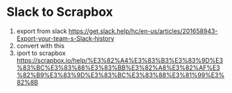 # Slack to Scrapbox

1. export from slack https://get.slack.help/hc/en-us/articles/201658943-Export-your-team-s-Slack-history
2. convert with this
3. iport to scrapbox https://scrapbox.io/help/%E3%82%A4%E3%83%B3%E3%83%9D%E3%83%BC%E3%83%88%E3%83%BB%E3%82%A8%E3%82%AF%E3%82%B9%E3%83%9D%E3%83%BC%E3%83%88%E3%81%99%E3%82%8B
